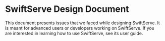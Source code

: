 # SwiftServe Design Document
This document presents issues that we faced while designing SwiftServe. It is meant for advanced users or developers working on SwiftServe. If you are interested in learning how to use SwiftServe, see its user guide.